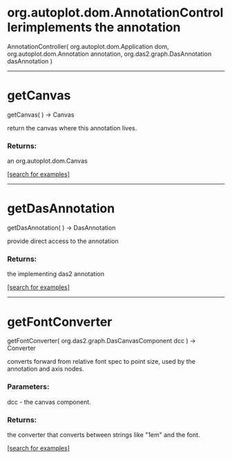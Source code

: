 # org.autoplot.dom.AnnotationControllerimplements the annotation
AnnotationController( org.autoplot.dom.Application dom, org.autoplot.dom.Annotation annotation, org.das2.graph.DasAnnotation dasAnnotation )


***
<a name="getCanvas"></a>
# getCanvas
getCanvas(  ) &rarr; Canvas

return the canvas where this annotation lives.

### Returns:
an org.autoplot.dom.Canvas


<a href="https://github.com/autoplot/dev/search?q=getCanvas&unscoped_q=getCanvas">[search for examples]</a>

***
<a name="getDasAnnotation"></a>
# getDasAnnotation
getDasAnnotation(  ) &rarr; DasAnnotation

provide direct access to the annotation

### Returns:
the implementing das2 annotation

<a href="https://github.com/autoplot/dev/search?q=getDasAnnotation&unscoped_q=getDasAnnotation">[search for examples]</a>

***
<a name="getFontConverter"></a>
# getFontConverter
getFontConverter( org.das2.graph.DasCanvasComponent dcc ) &rarr; Converter

converts forward from relative font spec to point size, used by
 the annotation and axis nodes.

### Parameters:
dcc - the canvas component.

### Returns:
the converter that converts between strings like "1em" and the font.

<a href="https://github.com/autoplot/dev/search?q=getFontConverter&unscoped_q=getFontConverter">[search for examples]</a>

